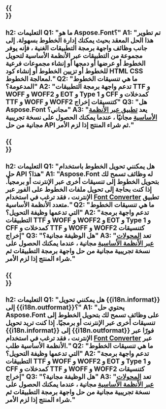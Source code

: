 ﻿---
translation: true
deploy: false
---

{{<section faq>}}
---
h2: التعليمات
Q1: "ما هو Aspose.Font؟"
A1: "تم تطوير هذا الحل المعقد بحيث يمكنك إدارة الخطوط بسهولة. إلى جانب وظائف واجهة برمجة التطبيقات الغنية ، فإنه يوفر مجموعة من التطبيقات عبر الأنظمة الأساسية لتحويل الخطوط أو عرضها أو دمجها أو إنشاء مجموعات فرعية للخطوط أو تزيين الخطوط أو إنشاء كود HTML CSS لمعالجة الخطوط."
Q2: "ما هي تنسيقات الخطوط المدعومة؟"
A2: "تدعم واجهة برمجة التطبيقات TTF و WOFF و WOFF2 و EOT و Type 1 و CFF كمدخلات و TTF و WOFF و WOFF2 كتنسيقات إخراج"
Q3: "هل Aspose.Font مجاني؟"
A3: "يعد [تطبيق عبر الأنظمة الأساسية](https://products.aspose.app/font/applications) مجانيًا ، عندما يمكنك الحصول على نسخة تجريبية مجانية من حل API ثم شراء المنتج إذا لزم الأمر."
---

{{<section faq-converter>}}
---
h2: التعليمات
Q1: "هل يمكنني تحويل الخطوط باستخدام حل API هذا؟"
A1: "Aspose.Font له وظائف تسمح لك بتحويل الخطوط إلى تنسيقات أخرى عبر الإنترنت أو برمجياً. إذا كنت بحاجة إلى تحويل ملفات الخطوط على الفور عبر الإنترنت ، فقد ترغب في استخدام [Font Converter](https://products.aspose.app/font/conversion/) تطبيق متعدد الأنظمة الأساسية."
Q2: "ما هي تنسيقات الخطوط التي تدعمها وظيفة التحويل؟"
A2: "تدعم واجهة برمجة التطبيقات TTF و WOFF و WOFF2 و EOT و Type 1 و CFF كمدخلات و TTF و WOFF و WOFF2 كتنسيقات إخراج"
Q3: "هل الوظيفة مجانية؟"
A3: "تعد [المحولات عبر الأنظمة الأساسية](https://products.aspose.app/font/conversion) مجانية ، عندما يمكنك الحصول على نسخة تجريبية مجانية من حل واجهة برمجة التطبيقات ثم شراء المنتج إذا لزم الأمر."
---

{{<section faq-converter-child>}}
---
h2: التعليمات
Q1: "هل يمكنني تحويل {{i18n.informat}} إلى {{i18n.outformat}}؟"
A1: "يحتوي حل Aspose.Font على وظائف تسمح لك بتحويل الخطوط إلى تنسيقات أخرى عبر الإنترنت أو برمجيًا. إذا كنت تريد تحويل {{i18n.informat}} إلى {{i18n.outformat}} فورًا عبر الإنترنت ، فقد ترغب في استخدام [Font Converter](https://products.aspose.app/font/conversion/) عبر الأنظمة الأساسية طلب."
Q2: "ما هي تنسيقات الخطوط التي تدعمها وظيفة التحويل؟"
A2: "تدعم واجهة برمجة التطبيقات TTF و WOFF و WOFF2 و EOT و Type 1 و CFF كمدخلات و TTF و WOFF و WOFF2 كتنسيقات إخراج"
Q3: "هل الوظيفة مجانية؟"
A3: "تعد [المحولات عبر الأنظمة الأساسية](https://products.aspose.app/font/conversion) مجانية ، عندما يمكنك الحصول على نسخة تجريبية مجانية من حل واجهة برمجة التطبيقات ثم شراء المنتج إذا لزم الأمر."
---